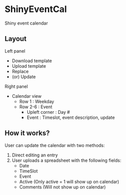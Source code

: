 # ShinyEventCal
Shiny event calendar

## Layout
Left panel
- Download template
- Upload template
- Replace
- (or) Update

Right panel
- Calendar view
  - Row 1 : Weekday
  - Row 2-6 : Event
    - Upleft corner : Day #
    - Event : Timeslot, event description, update
 
## How it works?
User can update the calendar with two methods:
1. Direct editing an entry
2. User uploads a spreadsheet with the following fields:
    - Date
    - TimeSlot
    - Event
    - Active (Only active = 1 will show up on calendar)
    - Comments (Will not show up on calendar)
